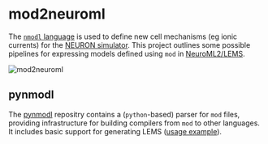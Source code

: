 # mod2neuroml

The [`nmodl` language](https://www.neuron.yale.edu/neuron/static/papers/nc2000/nmodl.htm) is used to define new cell mechanisms (eg ionic currents) for the [NEURON simulator](http://neuron.yale.edu/neuron/). This project outlines some possible pipelines for expressing models defined using `mod` in [NeuroML2/LEMS](https://github.com/NeuroML/NeuroML2).

![mod2neuroml](https://docs.google.com/drawings/d/e/2PACX-1vSFxphfnUs0iPFj7_RB5jqJnhdOUSzmOryhRa2P7EYJ3VFy_nBlFycXDz-alX9Cz41Rupi2syZs_6uC/pub?w=1189&h=844)

## pynmodl

The [pynmodl](https://github.com/borismarin/pynmodl/tree/master/pynmodl) repositry contains a (`python`-based) parser for `mod` files, providing infrastructure for building compilers from `mod` to other languages. It includes basic support for generating LEMS ([usage example](https://github.com/borismarin/pynmodl/blob/master/pynmodl/tests/compiling/lems/test_lemsgen.py)).
